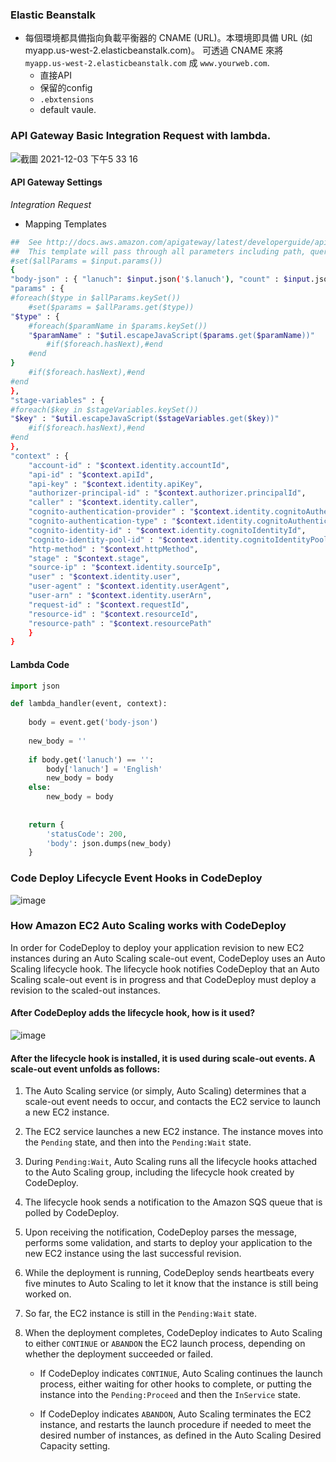 
### Elastic Beanstalk
- 每個環境都具備指向負載平衡器的 CNAME (URL)。本環境即具備 URL (如 myapp.us-west-2.elasticbeanstalk.com)。 可透過 CNAME 來將 `myapp.us-west-2.elasticbeanstalk.com` 成 `www.yourweb.com`.
  - 直接API
  - 保留的config
  - `.ebxtensions`
  - default vaule. 


### API Gateway Basic Integration Request with lambda.

![截圖 2021-12-03 下午5 33 16](https://user-images.githubusercontent.com/46012524/144579708-7b8b3162-609f-405f-b6cb-cb5cc01942eb.png)

#### API Gateway Settings
*Integration Request*
- Mapping Templates
```bash
##  See http://docs.aws.amazon.com/apigateway/latest/developerguide/api-gateway-mapping-template-reference.html
##  This template will pass through all parameters including path, querystring, header, stage variables, and context through to the integration endpoint via the body/payload
#set($allParams = $input.params())
{
"body-json" : { "lanuch": $input.json('$.lanuch'), "count" : $input.json('$.count')  },
"params" : {
#foreach($type in $allParams.keySet())
    #set($params = $allParams.get($type))
"$type" : {
    #foreach($paramName in $params.keySet())
    "$paramName" : "$util.escapeJavaScript($params.get($paramName))"
        #if($foreach.hasNext),#end
    #end
}
    #if($foreach.hasNext),#end
#end
},
"stage-variables" : {
#foreach($key in $stageVariables.keySet())
"$key" : "$util.escapeJavaScript($stageVariables.get($key))"
    #if($foreach.hasNext),#end
#end
},
"context" : {
    "account-id" : "$context.identity.accountId",
    "api-id" : "$context.apiId",
    "api-key" : "$context.identity.apiKey",
    "authorizer-principal-id" : "$context.authorizer.principalId",
    "caller" : "$context.identity.caller",
    "cognito-authentication-provider" : "$context.identity.cognitoAuthenticationProvider",
    "cognito-authentication-type" : "$context.identity.cognitoAuthenticationType",
    "cognito-identity-id" : "$context.identity.cognitoIdentityId",
    "cognito-identity-pool-id" : "$context.identity.cognitoIdentityPoolId",
    "http-method" : "$context.httpMethod",
    "stage" : "$context.stage",
    "source-ip" : "$context.identity.sourceIp",
    "user" : "$context.identity.user",
    "user-agent" : "$context.identity.userAgent",
    "user-arn" : "$context.identity.userArn",
    "request-id" : "$context.requestId",
    "resource-id" : "$context.resourceId",
    "resource-path" : "$context.resourcePath"
    }
}
  ```

#### Lambda Code

```python
import json

def lambda_handler(event, context):
    
    body = event.get('body-json')
    
    new_body = ''
    
    if body.get('lanuch') == '':
        body['lanuch'] = 'English'
        new_body = body
    else:
        new_body = body
    
    
    return {
        'statusCode': 200,
        'body': json.dumps(new_body)
    }

```


### Code Deploy Lifecycle Event Hooks in CodeDeploy
![image](https://user-images.githubusercontent.com/46012524/144706571-a9c4f7e3-c47d-43af-a4b9-327b3daf0734.png)


### How Amazon EC2 Auto Scaling works with CodeDeploy
In order for CodeDeploy to deploy your application revision to new EC2 instances during an Auto Scaling scale-out event, CodeDeploy uses an Auto Scaling lifecycle hook. The lifecycle hook notifies CodeDeploy that an Auto Scaling scale-out event is in progress and that CodeDeploy must deploy a revision to the scaled-out instances.


#### After CodeDeploy adds the lifecycle hook, how is it used?
![image](https://user-images.githubusercontent.com/46012524/144707006-3d2110c6-315a-4d09-a298-80de423742fd.png)

#### After the lifecycle hook is installed, it is used during scale-out events. A scale-out event unfolds as follows:

1. The Auto Scaling service (or simply, Auto Scaling) determines that a scale-out event needs to occur, and contacts the EC2 service to launch a new EC2 instance.

2. The EC2 service launches a new EC2 instance. The instance moves into the `Pending` state, and then into the `Pending:Wait` state.

3. During `Pending:Wait`, Auto Scaling runs all the lifecycle hooks attached to the Auto Scaling group, including the lifecycle hook created by CodeDeploy.

4. The lifecycle hook sends a notification to the Amazon SQS queue that is polled by CodeDeploy.

5. Upon receiving the notification, CodeDeploy parses the message, performs some validation, and starts to deploy your application to the new EC2 instance using the last successful revision.

6. While the deployment is running, CodeDeploy sends heartbeats every five minutes to Auto Scaling to let it know that the instance is still being worked on.

7. So far, the EC2 instance is still in the `Pending:Wait` state.

8. When the deployment completes, CodeDeploy indicates to Auto Scaling to either `CONTINUE` or `ABANDON` the EC2 launch process, depending on whether the deployment succeeded or failed.
    - If CodeDeploy indicates `CONTINUE`, Auto Scaling continues the launch process, either waiting for other hooks to complete, or putting the instance into the `Pending:Proceed` and then the `InService` state.

    - If CodeDeploy indicates `ABANDON`, Auto Scaling terminates the EC2 instance, and restarts the launch procedure if needed to meet the desired number of instances, as defined in the Auto Scaling Desired Capacity setting.



